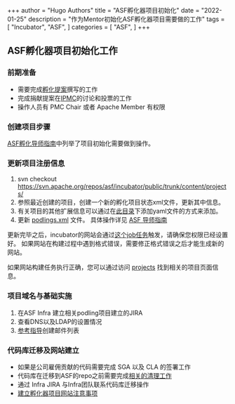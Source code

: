 +++
author = "Hugo Authors"
title = "ASF孵化器项目初始化"
date = "2022-01-25"
description = "作为Mentor初始化ASF孵化器项目需要做的工作"
tags = [
    "Incubator",
    "ASF", 
]
categories = [
    "ASF",
]
+++

## ASF孵化器项目初始化工作

### 前期准备
* 需要完成[孵化提案](https://incubator.apache.org/guides/proposal.html)撰写的工作
* 完成捐献提案在[IPMC](https://lists.apache.org/list.html?general@incubator.apache.org)的讨论和投票的工作
* 操作人员有 PMC Chair 或者 Apache Member 有权限

### 创建项目步骤
 [ASF孵化导师指南](https://incubator.apache.org/guides/mentor.html#podling_bootstrap)中列举了项目初始化需要做到操作。

### 更新项目注册信息
1. svn checkout https://svn.apache.org/repos/asf/incubator/public/trunk/content/projects/
2. 参照最近创建的项目，创建一个新的孵化项目状态xml文件，更新其中信息。
3. 有关项目的其他扩展信息可以通过在[此目录](https://svn.apache.org/repos/asf/incubator/public/trunk/content/podlings/)下添加yaml文件的方式来添加。
4. 更新 [podlings.xml](https://svn.apache.org/repos/asf/incubator/public/trunk/content/podlings.xml) 文件。 具体操作详见 [ASF 导师指南](https://incubator.apache.org/guides/mentor.html )

更新完毕之后，incubator的网站会通过[这个job任务](https://ci-builds.apache.org/job/Incubator/job/Incubator-GIT-Site-part-2/)触发，请确保您权限已经设置好。
如果网站在构建过程中遇到格式错误，需要修正格式错误之后才能生成新的网站。

如果网站构建任务执行正确，您可以通过访问 [projects](https://incubator.apache.org/projects/) 找到相关的项目页面信息。

### 项目域名与基础实施
1. 在ASF Infra 建立相关podling项目建立的JIRA
2. 查看DNS以及LDAP的设置情况
3. [参考指导](https://incubator.apache.org/guides/mentor.html#request_email_lists)创建邮件列表

### 代码库迁移及网站建立
* 如果是公司雇佣贡献的代码需要完成 SGA 以及 CLA 的签署工作
* 代码库在迁移到ASF的repo之前需要完成[相关的清理工作](https://incubator.apache.org/guides/transitioning_asf.html)
* 通过 Infra JIRA 与Infra团队联系代码库迁移操作
* [建立孵化器项目网站注意事项](https://incubator.apache.org/guides/sites.html)
